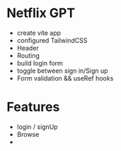 


# Netflix GPT 

- create vite app
- configured TailwindCSS
- Header
- Routing
- build login form
- toggle between sign in/Sign up 
- Form validation && useRef hooks



# Features 

- login / signUp 
- Browse
- 